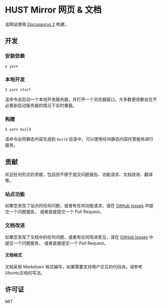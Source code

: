 # HUST Mirror 网页 & 文档

该网站使用 [Docusaurus 2](https://docusaurus.io/) 构建。

## 开发

### 安装依赖

```
$ yarn
```

### 本地开发

```
$ yarn start
```

该命令会启动一个本地开发服务器，并打开一个浏览器窗口。大多数更改都会在不必重新启动服务器的情况下实时重载。

### 构建

```
$ yarn build
```

该命令会将静态内容生成到 `build` 目录中，可以使用任何静态内容托管服务进行服务。


## 贡献

欢迎任何形式的贡献，包括但不限于提交问题报告、功能请求、文档改进、翻译等。

### 站点功能

如果您发现了站点的任何问题，或者有任何功能请求，请在
[GitHub Issues](https://github.com/hust-open-atom-club/hust-mirrors/issues) 中提交一个问题报告，
或者直接提交一个 Pull Request。


### 文档改进

如果您发现了文档中的任何问题，或者有任何改进意见，请在
[GitHub Issues](https://github.com/hust-open-atom-club/hust-mirrors/issues) 中提交一个问题报告，
或者直接提交一个 Pull Request。

#### 文档格式

文档采用 Markdown 格式编写，如果需要支持用户交互的代码块，请参考Ubuntu文档的写法。

## 许可证

MIT

